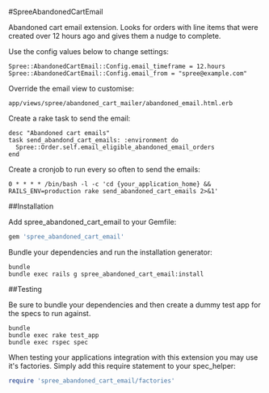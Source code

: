 #SpreeAbandonedCartEmail

Abandoned cart email extension. Looks for orders with line items that were created over 12 hours ago and gives them a nudge to complete.

Use the config values below to change settings:

```
Spree::AbandonedCartEmail::Config.email_timeframe = 12.hours
Spree::AbandonedCartEmail::Config.email_from = "spree@example.com"
```

Override the email view to customise:

```
app/views/spree/abandoned_cart_mailer/abandoned_email.html.erb
```

Create a rake task to send the email:

```
desc "Abandoned cart emails"
task send_abandond_cart_emails: :environment do
  Spree::Order.self.email_eligible_abandoned_email_orders
end
```
Create a cronjob to run every so often to send the emails:

```
0 * * * * /bin/bash -l -c 'cd {your_application_home} && RAILS_ENV=production rake send_abandoned_cart_emails 2>&1'
```

##Installation

Add spree_abandoned_cart_email to your Gemfile:

```ruby
gem 'spree_abandoned_cart_email'
```

Bundle your dependencies and run the installation generator:

```shell
bundle
bundle exec rails g spree_abandoned_cart_email:install
```

##Testing

Be sure to bundle your dependencies and then create a dummy test app for the specs to run against.

```shell
bundle
bundle exec rake test_app
bundle exec rspec spec
```

When testing your applications integration with this extension you may use it's factories.
Simply add this require statement to your spec_helper:

```ruby
require 'spree_abandoned_cart_email/factories'
```
